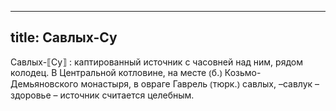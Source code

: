 
---
title: Савлых-Су
---
Савлых-⟦Су⟧
: каптированный источник с часовней над ним, рядом колодец. В Центральной котловине, на месте ⦅б.⦆ Козьмо-Демьяновского монастыря, в овраге Гаврель ⦅тюрк.⦆ савлых, –савлук – здоровье – источник считается целебным.
